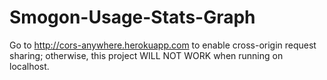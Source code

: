 # Smogon-Usage-Stats-Graph

Go to http://cors-anywhere.herokuapp.com to enable cross-origin request sharing; otherwise, this project WILL NOT WORK when running on localhost.

